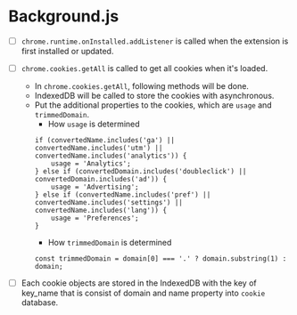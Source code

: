 # Background.js
- [ ] `chrome.runtime.onInstalled.addListener` is called when the extension is first installed or updated.
- [ ] `chrome.cookies.getAll` is called to get all cookies when it's loaded.
  - In `chrome.cookies.getAll`, following methods will be done.
  - IndexedDB will be called to store the cookies with asynchronous.
  - Put the additional properties to the cookies, which are `usage` and `trimmedDomain`.
    - How `usage` is determined
    ```text
    if (convertedName.includes('ga') || convertedName.includes('utm') || convertedName.includes('analytics')) {
        usage = 'Analytics';
    } else if (convertedDomain.includes('doubleclick') || convertedDomain.includes('ad')) {
        usage = 'Advertising';
    } else if (convertedName.includes('pref') || convertedName.includes('settings') || convertedName.includes('lang')) {
        usage = 'Preferences';
    }
    ```
    - How `trimmedDomain` is determined
    ```
    const trimmedDomain = domain[0] === '.' ? domain.substring(1) : domain;
    ```
- [ ] Each cookie objects are stored in the IndexedDB with the key of key_name that is consist of domain and name property into `cookie` database.


